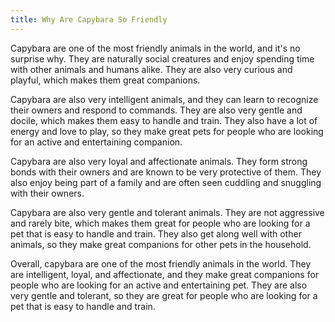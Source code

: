 ```yaml
---
title: Why Are Capybara So Friendly
---
```


Capybara are one of the most friendly animals in the world, and it's no surprise why. They are naturally social creatures and enjoy spending time with other animals and humans alike. They are also very curious and playful, which makes them great companions.

Capybara are also very intelligent animals, and they can learn to recognize their owners and respond to commands. They are also very gentle and docile, which makes them easy to handle and train. They also have a lot of energy and love to play, so they make great pets for people who are looking for an active and entertaining companion.

Capybara are also very loyal and affectionate animals. They form strong bonds with their owners and are known to be very protective of them. They also enjoy being part of a family and are often seen cuddling and snuggling with their owners.

Capybara are also very gentle and tolerant animals. They are not aggressive and rarely bite, which makes them great for people who are looking for a pet that is easy to handle and train. They also get along well with other animals, so they make great companions for other pets in the household.

Overall, capybara are one of the most friendly animals in the world. They are intelligent, loyal, and affectionate, and they make great companions for people who are looking for an active and entertaining pet. They are also very gentle and tolerant, so they are great for people who are looking for a pet that is easy to handle and train.